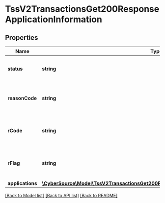 # TssV2TransactionsGet200ResponseApplicationInformation

## Properties
Name | Type | Description | Notes
------------ | ------------- | ------------- | -------------
**status** | **string** | The status of the submitted transaction. | [optional] 
**reasonCode** | **string** | The description for this field is not available. | [optional] 
**rCode** | **string** | The description for this field is not available. | [optional] 
**rFlag** | **string** | The description for this field is not available. | [optional] 
**applications** | [**\CyberSource\Model\TssV2TransactionsGet200ResponseApplicationInformationApplications[]**](TssV2TransactionsGet200ResponseApplicationInformationApplications.md) |  | [optional] 

[[Back to Model list]](../README.md#documentation-for-models) [[Back to API list]](../README.md#documentation-for-api-endpoints) [[Back to README]](../README.md)


